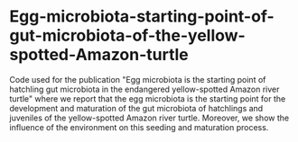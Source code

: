 # Egg-microbiota-starting-point-of-gut-microbiota-of-the-yellow-spotted-Amazon-turtle
Code used for the publication "Egg microbiota is the starting point of hatchling gut microbiota in the endangered yellow-spotted Amazon river turtle" where we report that the egg microbiota is the starting point for the development and maturation of the gut microbiota of hatchlings and juveniles of the yellow-spotted Amazon river turtle. Moreover, we show the influence of the environment on this seeding and maturation process. 
